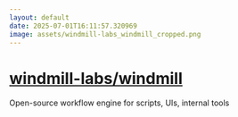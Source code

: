 ```yaml
---
layout: default
date: 2025-07-01T16:11:57.320969
image: assets/windmill-labs_windmill_cropped.png
---
```


# [windmill-labs/windmill](https://github.com/windmill-labs/windmill)

Open-source workflow engine for scripts, UIs, internal tools
